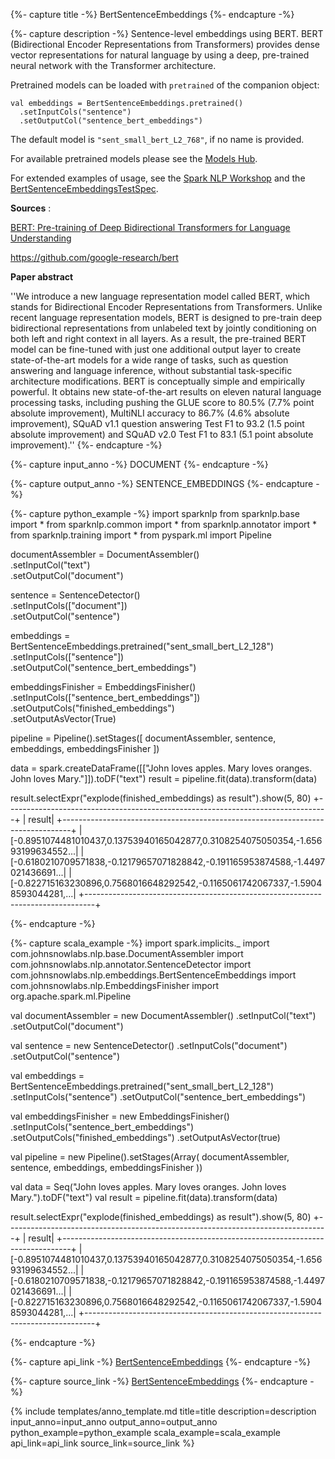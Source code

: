 {%- capture title -%}
BertSentenceEmbeddings
{%- endcapture -%}

{%- capture description -%}
Sentence-level embeddings using BERT. BERT (Bidirectional Encoder Representations from Transformers) provides dense
vector representations for natural language by using a deep, pre-trained neural network with the Transformer architecture.

Pretrained models can be loaded with `pretrained` of the companion object:
```
val embeddings = BertSentenceEmbeddings.pretrained()
  .setInputCols("sentence")
  .setOutputCol("sentence_bert_embeddings")
```
The default model is `"sent_small_bert_L2_768"`, if no name is provided.

For available pretrained models please see the [Models Hub](https://nlp.johnsnowlabs.com/models?task=Embeddings).

For extended examples of usage, see the [Spark NLP Workshop](https://github.com/JohnSnowLabs/spark-nlp-workshop/blob/master/jupyter/transformers/HuggingFace%20in%20Spark%20NLP%20-%20BERT%20Sentence.ipynb)
and the [BertSentenceEmbeddingsTestSpec](https://github.com/JohnSnowLabs/spark-nlp/blob/master/src/test/scala/com/johnsnowlabs/nlp/embeddings/BertSentenceEmbeddingsTestSpec.scala).

**Sources** :

[BERT: Pre-training of Deep Bidirectional Transformers for Language Understanding](https://arxiv.org/abs/1810.04805)

https://github.com/google-research/bert

**Paper abstract**

''We introduce a new language representation model called BERT, which stands for Bidirectional Encoder Representations
from Transformers. Unlike recent language representation models, BERT is designed to pre-train deep bidirectional
representations from unlabeled text by jointly conditioning on both left and right context in all layers. As a
result, the pre-trained BERT model can be fine-tuned with just one additional output layer to create
state-of-the-art models for a wide range of tasks, such as question answering and language inference, without
substantial task-specific architecture modifications. BERT is conceptually simple and empirically powerful. It
obtains new state-of-the-art results on eleven natural language processing tasks, including pushing the GLUE score
to 80.5% (7.7% point absolute improvement), MultiNLI accuracy to 86.7% (4.6% absolute improvement), SQuAD v1.1
question answering Test F1 to 93.2 (1.5 point absolute improvement) and SQuAD v2.0 Test F1 to 83.1 (5.1 point
absolute improvement).''
{%- endcapture -%}

{%- capture input_anno -%}
DOCUMENT
{%- endcapture -%}

{%- capture output_anno -%}
SENTENCE_EMBEDDINGS
{%- endcapture -%}

{%- capture python_example -%}
import sparknlp
from sparknlp.base import *
from sparknlp.common import *
from sparknlp.annotator import *
from sparknlp.training import *
from pyspark.ml import Pipeline

documentAssembler = DocumentAssembler() \
    .setInputCol("text") \
    .setOutputCol("document")

sentence = SentenceDetector() \
    .setInputCols(["document"]) \
    .setOutputCol("sentence")

embeddings = BertSentenceEmbeddings.pretrained("sent_small_bert_L2_128") \
    .setInputCols(["sentence"]) \
    .setOutputCol("sentence_bert_embeddings")

embeddingsFinisher = EmbeddingsFinisher() \
    .setInputCols(["sentence_bert_embeddings"]) \
    .setOutputCols("finished_embeddings") \
    .setOutputAsVector(True)

pipeline = Pipeline().setStages([
    documentAssembler,
    sentence,
    embeddings,
    embeddingsFinisher
])

data = spark.createDataFrame([["John loves apples. Mary loves oranges. John loves Mary."]]).toDF("text")
result = pipeline.fit(data).transform(data)

result.selectExpr("explode(finished_embeddings) as result").show(5, 80)
+--------------------------------------------------------------------------------+
|                                                                          result|
+--------------------------------------------------------------------------------+
|[-0.8951074481010437,0.13753940165042877,0.3108254075050354,-1.65693199634552...|
|[-0.6180210709571838,-0.12179657071828842,-0.191165953874588,-1.4497021436691...|
|[-0.822715163230896,0.7568016648292542,-0.1165061742067337,-1.59048593044281,...|
+--------------------------------------------------------------------------------+

{%- endcapture -%}

{%- capture scala_example -%}
import spark.implicits._
import com.johnsnowlabs.nlp.base.DocumentAssembler
import com.johnsnowlabs.nlp.annotator.SentenceDetector
import com.johnsnowlabs.nlp.embeddings.BertSentenceEmbeddings
import com.johnsnowlabs.nlp.EmbeddingsFinisher
import org.apache.spark.ml.Pipeline

val documentAssembler = new DocumentAssembler()
  .setInputCol("text")
  .setOutputCol("document")

val sentence = new SentenceDetector()
  .setInputCols("document")
  .setOutputCol("sentence")

val embeddings = BertSentenceEmbeddings.pretrained("sent_small_bert_L2_128")
  .setInputCols("sentence")
  .setOutputCol("sentence_bert_embeddings")

val embeddingsFinisher = new EmbeddingsFinisher()
  .setInputCols("sentence_bert_embeddings")
  .setOutputCols("finished_embeddings")
  .setOutputAsVector(true)

val pipeline = new Pipeline().setStages(Array(
  documentAssembler,
  sentence,
  embeddings,
  embeddingsFinisher
))

val data = Seq("John loves apples. Mary loves oranges. John loves Mary.").toDF("text")
val result = pipeline.fit(data).transform(data)

result.selectExpr("explode(finished_embeddings) as result").show(5, 80)
+--------------------------------------------------------------------------------+
|                                                                          result|
+--------------------------------------------------------------------------------+
|[-0.8951074481010437,0.13753940165042877,0.3108254075050354,-1.65693199634552...|
|[-0.6180210709571838,-0.12179657071828842,-0.191165953874588,-1.4497021436691...|
|[-0.822715163230896,0.7568016648292542,-0.1165061742067337,-1.59048593044281,...|
+--------------------------------------------------------------------------------+

{%- endcapture -%}

{%- capture api_link -%}
[BertSentenceEmbeddings](https://nlp.johnsnowlabs.com/api/com/johnsnowlabs/nlp/embeddings/BertSentenceEmbeddings)
{%- endcapture -%}

{%- capture source_link -%}
[BertSentenceEmbeddings](https://github.com/JohnSnowLabs/spark-nlp/tree/master/src/main/scala/com/johnsnowlabs/nlp/embeddings/BertSentenceEmbeddings.scala)
{%- endcapture -%}

{% include templates/anno_template.md
title=title
description=description
input_anno=input_anno
output_anno=output_anno
python_example=python_example
scala_example=scala_example
api_link=api_link
source_link=source_link
%}